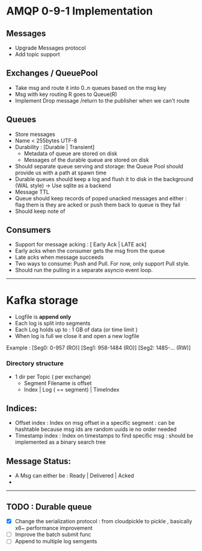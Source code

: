 # AMQP 0-9-1  Implementation

## Messages
- Upgrade Messages protocol
- Add topic support

## Exchanges / QueuePool
- Take msg and route it into 0..n queues based on the msg key
- Msg with key routing R goes to Queue(R)
- Implement Drop message /return to the publisher when we can't route

## Queues
- Store messages
- Name < 255bytes UTF-8
- Durability :  [Durable | Transient]
    - Metadata of  queue are stored on disk
    - Messages of the durable queue are stored on  disk
- Should separate queue serving and storage: the Queue Pool should provide us with a path at spawn time
- Durable queues should keep a log and flush it to disk in the background (WAL style) -> Use sqlite as a backend
- Message TTL
- Queue should keep records of poped unacked messages and either : flag them is they are acked or push them back to queue is they fail
- Should keep note of

## Consumers
- Support for message acking : [ Early Ack  | LATE ack]
- Early acks when the consumer gets the msg from the queue
- Late acks when message succeeds
- Two ways to consume: Push and Pull. For now, only support Pull style.
- Should run the pulling in a separate asyncio event loop.

---------------------------------------------------------------
# Kafka storage

- Logfile is **append only**
- Each log is split into segments
- Each Log holds up to : 1 GB of data (or time limit )
- When log is full we close it and open a new logfile

Example :
[Seg0:  0-957 (RO)] [Seg1: 958-1484 (RO)] [Seg2: 1485-... (RW)]


### Directory structure
- 1 dir per Topic ( per exchange)
  - Segment Filename is offset
  - Index | Log ( ==  segment) | TimeIndex

## Indices:
- Offset index : Index on msg offset in a specific segment : can be hashtable because msg ids are random uuids ie no order needed
- Timestamp index :  Index on timestamps to find specific msg : should be implemented as a binary search tree

## Message Status:
- A Msg can either be : Ready |  Delivered | Acked
-

---

##  TODO : Durable queue
- [x] Change the serialization protocol : from cloudpickle to pickle , basically x6~ performance improvement
- [ ] Improve the  batch submit func
- [ ] Append to multiple log semgents
